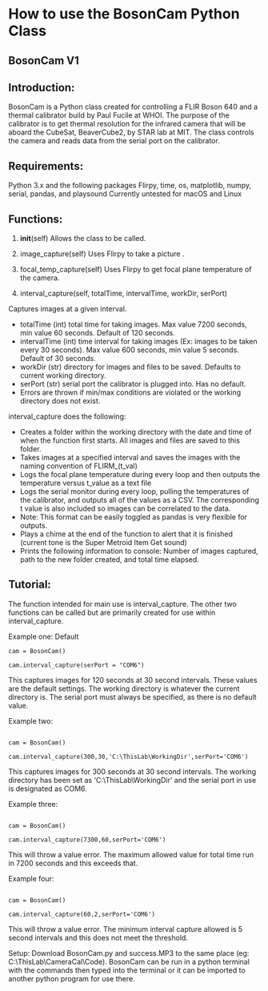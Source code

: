 # How to use the BosonCam Python Class
## BosonCam V1

## Introduction:
BosonCam is a Python class created for controlling a FLIR Boson 640 and a thermal calibrator build by Paul Fucile at WHOI. The purpose of the calibrator
is to get thermal resolution for the infrared camera that will be aboard the CubeSat, BeaverCube2, by STAR lab at MIT. The class controls the camera and
reads data from the serial port on the calibrator. 

## Requirements:
Python 3.x and the following packages
Flirpy, time, os, matplotlib, numpy, serial, pandas, and playsound
Currently untested for macOS and Linux

## Functions:
1) __init__(self)
Allows the class to be called.

2) image_capture(self)
Uses Flirpy to take a picture .

3) focal_temp_capture(self)
Uses Flirpy to get focal plane temperature of the camera.

3) interval_capture(self, totalTime, intervalTime, workDir, serPort)

Captures images at a given interval.
- totalTime (int) total time for taking images. Max value 7200 seconds, min value 60 seconds. Default of 120 seconds.
- intervalTime (int) time interval for taking images (Ex: images to be taken every 30 seconds). Max value 600 seconds, min value 5 seconds. Default of 30 seconds.
- workDir (str) directory for images and files to be saved. Defaults to current working directory.
- serPort (str) serial port the calibrator is plugged into. Has no default.
- Errors are thrown if min/max conditions are violated or the working directory does not exist.

interval_capture does the following:
- Creates a folder within the working directory with the date and time of when the function first starts. All images and files are saved to this folder.
- Takes images at a specified interval and saves the images with the naming convention of FLIRM_(t_val)
- Logs the focal plane temperature during every loop and then outputs the temperature versus t_value as a text file
- Logs the serial monitor during every loop, pulling the temperatures of the calibrator, and outputs all of the values as a CSV. The corresponding t value is
also included so images can be correlated to the data.
- Note: This format can be easily toggled as pandas is very flexible for outputs.
- Plays a chime at the end of the function to alert that it is finished (current tone is the Super Metroid Item Get sound)
- Prints the following information to console: Number of images captured, path to the new folder created, and total time elapsed.

## Tutorial:
The function intended for main use is interval_capture. The other two functions can be called but are primarily created for use within interval_capture.

Example one: Default

```
cam = BosonCam()

cam.interval_capture(serPort = "COM6")
```

This captures images for 120 seconds at 30 second intervals. These values are the default settings. The working directory is whatever the current directory is.
The serial port must always be specified, as there is no default value.

Example two:
```

cam = BosonCam()

cam.interval_capture(300,30,'C:\ThisLab\WorkingDir',serPort='COM6')
```

This captures images for 300 seconds at 30 second intervals. The working directory has been set as 'C:\ThisLab\WorkingDir' and the serial port in use is
designated as COM6.

Example three:
```

cam = BosonCam()

cam.interval_capture(7300,60,serPort='COM6')
```

This will throw a value error. The maximum allowed value for total time run in 7200 seconds and this exceeds that.

Example four:
```

cam = BosonCam()

cam.interval_capture(60,2,serPort='COM6')
```

This will throw a value error. The minimum interval capture allowed is 5 second intervals and this does not meet the threshold.

Setup:
Download BosonCam.py and success.MP3 to the same place (eg: C:\ThisLab\CameraCal\Code). BosonCam can be run in a python terminal with the commands then typed
into the terminal or it can be imported to another python program for use there.


